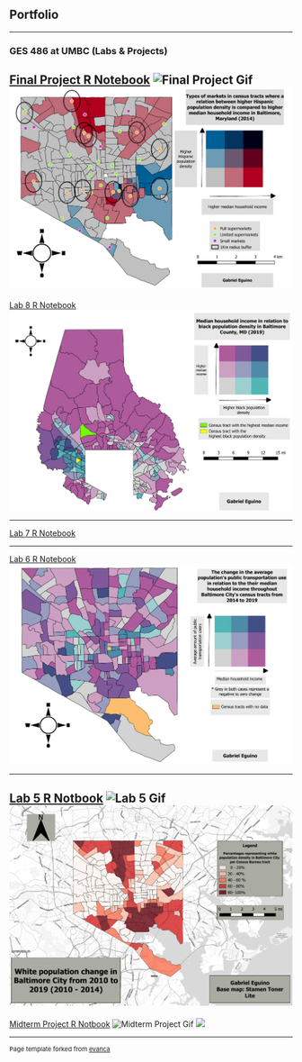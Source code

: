 ## Portfolio

---

### GES 486 at UMBC (Labs & Projects)

[Final Project R Notebook](/Final_Project/Eguino_FinalProject.html)
![Final Project Gif](https://media.giphy.com/media/LLldY6UGbBDqTHcIvS/giphy.gif)
<img src="/Final_Project/Eguino_FinalProject_Merged.pdf"/>
---

[Lab 8 R Notebook](/Lab_8/Eguino_Lab8.html)
<img src="/Lab_8/Lab8_Bivariate.pdf"/>

---
[Lab 7 R Notebook](/Lab_7/Eguino_Lab7.html)

---

[Lab 6 R Notebook](/Lab_6/Eguino_Lab6.html)
<img src="/Lab_6/Eguino_Lab6_BivariateMap.pdf"/>

---

[Lab 5 R Notbook](/Lab_5/Eguino_Actual_Lab5.html)
![Lab 5 Gif](https://media.giphy.com/media/1LBZU6rOi8D5lMpHdF/giphy.gif)
<img src="/Lab_5/Eguino_Actual_Lab5_Merged.pdf"/>
---

[Midterm Project R Notbook](/Midterm/Eguino_Actual_Lab5.html)
![Midterm Project Gif](https://media.giphy.com/media/Ijsjn52GNW7EwVZviP/giphy.gif)
<img src="/Midterm/Eguino_Midterm_Merged.pdf"/>

---
<p style="font-size:11px">Page template forked from <a href="https://github.com/evanca/quick-portfolio">evanca</a></p>
<!-- Remove above link if you don't want to attibute -->
